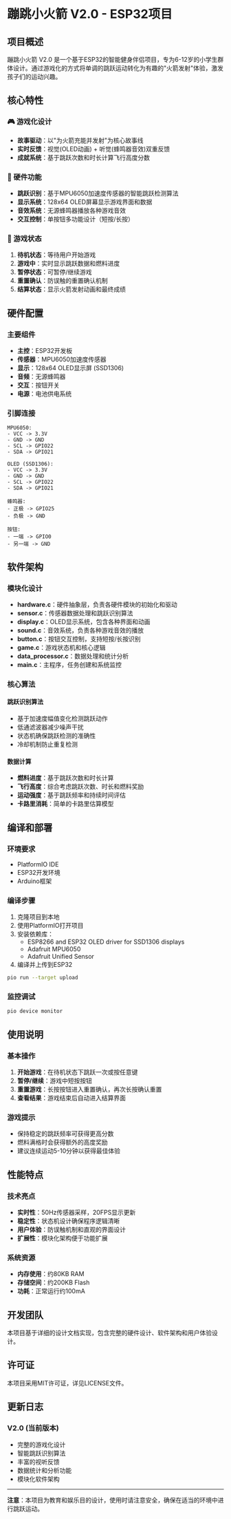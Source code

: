 # 蹦跳小火箭 V2.0 - ESP32项目

## 项目概述

蹦跳小火箭 V2.0 是一个基于ESP32的智能健身伴侣项目，专为6-12岁的小学生群体设计。通过游戏化的方式将单调的跳跃运动转化为有趣的"火箭发射"体验，激发孩子们的运动兴趣。

## 核心特性

### 🎮 游戏化设计
- **故事驱动**：以"为火箭充能并发射"为核心故事线
- **实时反馈**：视觉(OLED动画) + 听觉(蜂鸣器音效)双重反馈
- **成就系统**：基于跳跃次数和时长计算飞行高度分数

### 🔧 硬件功能
- **跳跃识别**：基于MPU6050加速度传感器的智能跳跃检测算法
- **显示系统**：128x64 OLED屏幕显示游戏界面和数据
- **音效系统**：无源蜂鸣器播放各种游戏音效
- **交互控制**：单按钮多功能设计（短按/长按）

### 🎯 游戏状态
1. **待机状态**：等待用户开始游戏
2. **游戏中**：实时显示跳跃数据和燃料进度
3. **暂停状态**：可暂停/继续游戏
4. **重置确认**：防误触的重置确认机制
5. **结算状态**：显示火箭发射动画和最终成绩

## 硬件配置

### 主要组件
- **主控**：ESP32开发板
- **传感器**：MPU6050加速度传感器
- **显示**：128x64 OLED显示屏 (SSD1306)
- **音频**：无源蜂鸣器
- **交互**：按钮开关
- **电源**：电池供电系统

### 引脚连接
```
MPU6050:
- VCC -> 3.3V
- GND -> GND
- SCL -> GPIO22
- SDA -> GPIO21

OLED (SSD1306):
- VCC -> 3.3V
- GND -> GND
- SCL -> GPIO22
- SDA -> GPIO21

蜂鸣器:
- 正极 -> GPIO25
- 负极 -> GND

按钮:
- 一端 -> GPIO0
- 另一端 -> GND
```

## 软件架构

### 模块化设计
- **hardware.c**：硬件抽象层，负责各硬件模块的初始化和驱动
- **sensor.c**：传感器数据处理和跳跃识别算法
- **display.c**：OLED显示系统，包含各种界面和动画
- **sound.c**：音效系统，负责各种游戏音效的播放
- **button.c**：按钮交互控制，支持短按/长按识别
- **game.c**：游戏状态机和核心逻辑
- **data_processor.c**：数据处理和统计分析
- **main.c**：主程序，任务创建和系统监控

### 核心算法

#### 跳跃识别算法
- 基于加速度幅值变化检测跳跃动作
- 低通滤波器减少噪声干扰
- 状态机确保跳跃检测的准确性
- 冷却机制防止重复检测

#### 数据计算
- **燃料进度**：基于跳跃次数和时长计算
- **飞行高度**：综合考虑跳跃次数、时长和燃料奖励
- **运动强度**：基于跳跃频率和持续时间评估
- **卡路里消耗**：简单的卡路里估算模型

## 编译和部署

### 环境要求
- PlatformIO IDE
- ESP32开发环境
- Arduino框架

### 编译步骤
1. 克隆项目到本地
2. 使用PlatformIO打开项目
3. 安装依赖库：
   - ESP8266 and ESP32 OLED driver for SSD1306 displays
   - Adafruit MPU6050
   - Adafruit Unified Sensor
4. 编译并上传到ESP32

```bash
pio run --target upload
```

### 监控调试
```bash
pio device monitor
```

## 使用说明

### 基本操作
1. **开始游戏**：在待机状态下跳跃一次或按任意键
2. **暂停/继续**：游戏中短按按钮
3. **重置游戏**：长按按钮进入重置确认，再次长按确认重置
4. **查看结果**：游戏结束后自动进入结算界面

### 游戏提示
- 保持稳定的跳跃频率可获得更高分数
- 燃料满格时会获得额外的高度奖励
- 建议连续运动5-10分钟以获得最佳体验

## 性能特点

### 技术亮点
- **实时性**：50Hz传感器采样，20FPS显示更新
- **稳定性**：状态机设计确保程序逻辑清晰
- **用户体验**：防误触机制和直观的界面设计
- **扩展性**：模块化架构便于功能扩展

### 系统资源
- **内存使用**：约80KB RAM
- **存储空间**：约200KB Flash
- **功耗**：正常运行约100mA

## 开发团队

本项目基于详细的设计文档实现，包含完整的硬件设计、软件架构和用户体验设计。

## 许可证

本项目采用MIT许可证，详见LICENSE文件。

## 更新日志

### V2.0 (当前版本)
- 完整的游戏化设计
- 智能跳跃识别算法
- 丰富的视听反馈
- 数据统计和分析功能
- 模块化软件架构

---

**注意**：本项目为教育和娱乐目的设计，使用时请注意安全，确保在适当的环境中进行跳跃运动。
